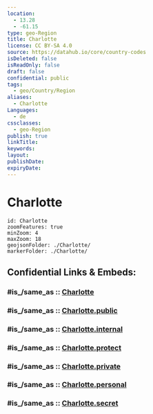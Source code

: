 ```yaml
---
location:
  - 13.28
  - -61.15
type: geo-Region
title: Charlotte
license: CC BY-SA 4.0
source: https://datahub.io/core/country-codes
isDeleted: false
isReadOnly: false
draft: false
confidential: public
tags:
  - geo/Country/Region
aliases:
  - Charlotte
Languages:
  - de
cssclasses:
  - geo-Region
publish: true
linkTitle:
keywords:
layout:
publishDate:
expiryDate:
---
```


# Charlotte

```leaflet
id: Charlotte
zoomFeatures: true 
minZoom: 4 
maxZoom: 18
geojsonFolder: ./Charlotte/
markerFolder: ./Charlotte/
```


## Confidential Links & Embeds: 

### #is_/same_as :: [Charlotte](/_Standards/Earth/Continent/America~Caribbean/Saint_Vincent_and_Grenadines/Counties/Charlotte.md) 

### #is_/same_as :: [Charlotte.public](/_public/Earth/Continent/America~Caribbean/Saint_Vincent_and_Grenadines/Counties/Charlotte.public.md) 

### #is_/same_as :: [Charlotte.internal](/_internal/Earth/Continent/America~Caribbean/Saint_Vincent_and_Grenadines/Counties/Charlotte.internal.md) 

### #is_/same_as :: [Charlotte.protect](/_protect/Earth/Continent/America~Caribbean/Saint_Vincent_and_Grenadines/Counties/Charlotte.protect.md) 

### #is_/same_as :: [Charlotte.private](/_private/Earth/Continent/America~Caribbean/Saint_Vincent_and_Grenadines/Counties/Charlotte.private.md) 

### #is_/same_as :: [Charlotte.personal](/_personal/Earth/Continent/America~Caribbean/Saint_Vincent_and_Grenadines/Counties/Charlotte.personal.md) 

### #is_/same_as :: [Charlotte.secret](/_secret/Earth/Continent/America~Caribbean/Saint_Vincent_and_Grenadines/Counties/Charlotte.secret.md)

